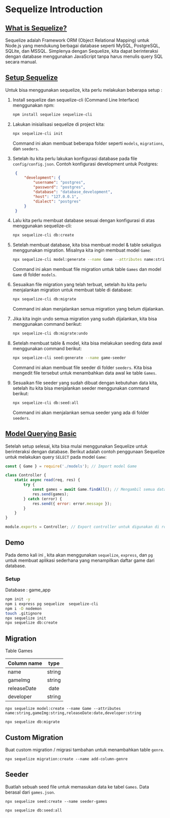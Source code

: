 # Sequelize Introduction

## [What is Sequelize?](https://sequelize.org/)
Sequelize adalah Framework ORM (Object Relational Mapping) untuk Node.js yang mendukung berbagai database seperti MySQL, PostgreSQL, SQLite, dan MSSQL. Simplenya dengan Sequelize, kita dapat berinteraksi dengan database menggunakan JavaScript tanpa harus menulis query SQL secara manual.

## [Setup Sequelize](https://sequelize.org/docs/v6/other-topics/migrations/)
Untuk bisa menggunakan sequelize, kita perlu melakukan beberapa setup :

1. Install sequelize dan sequelize-cli (Command Line Interface) menggunakan npm:
   ```bash
   npm install sequelize sequelize-cli
   ```

2. Lakukan inisialisasi sequelize di project kita:
   ```bash
   npx sequelize-cli init
   ```
   Command ini akan membuat beberapa folder seperti `models`, `migrations`, dan `seeders`.  

3. Setelah itu kita perlu lakukan konfigurasi database pada file `config/config.json`. Contoh konfigurasi development untuk Postgres:
   ```json
    {
        "development": {
            "username": "postgres",
            "password": "postgres",
            "database": "database_development",
            "host": "127.0.0.1",
            "dialect": "postgres"
        }
    }
   ```

4. Lalu kita perlu membuat database sesuai dengan konfigurasi di atas menggunakan sequelize-cli:
   ```bash
   npx sequelize-cli db:create
   ```

5. Setelah membuat database, kita bisa membuat model & table sekaligus menggunakan migration. Misalnya kita ingin membuat model `Game`:
   ```bash
   npx sequelize-cli model:generate --name Game --attributes name:string,gameImg:string,releaseDate:date,developer:string
   ```
   Command ini akan membuat file migration untuk table `Games` dan model `Game` di folder `models`.

6. Sesuaikan file migration yang telah terbuat, setelah itu kita perlu menjalankan migration untuk membuat table di database:
   ```bash
   npx sequelize-cli db:migrate
   ```
   Command ini akan menjalankan semua migration yang belum dijalankan.

7. Jika kita ingin undo semua migration yang sudah dijalankan, kita bisa menggunakan command berikut:
    ```bash
    npx sequelize-cli db:migrate:undo
    ```
8. Setelah membuat table & model, kita bisa melakukan seeding data awal menggunakan command berikut:
   ```bash
   npx sequelize-cli seed:generate --name game-seeder
   ```
   Command ini akan membuat file seeder di folder `seeders`. Kita bisa mengedit file tersebut untuk menambahkan data awal ke table `Games`.

9. Sesuaikan file seeder yang sudah dibuat dengan kebutuhan data kita, setelah itu kita bisa menjalankan seeder menggunakan command berikut:
   ```bash
   npx sequelize-cli db:seed:all
   ```
   Command ini akan menjalankan semua seeder yang ada di folder `seeders`.

## [Model Querying Basic](https://sequelize.org/docs/v6/core-concepts/model-querying-basics/)
Setelah setup selesai, kita bisa mulai menggunakan Sequelize untuk berinteraksi dengan database. Berikut adalah contoh penggunaan Sequelize untuk melakukan query `SELECT` pada model `Game`:

```js
const { Game } = require('./models'); // Import model Game

class Controller {
    static async read(req, res) {
        try {
            const games = await Game.findAll(); // Mengambil semua data dari table Games
            res.send(games); 
        } catch (error) {
            res.send({ error: error.message }); 
        }
    }
}

module.exports = Controller; // Export controller untuk digunakan di route
```

## Demo
Pada demo kali ini , kita akan menggunakan `sequelize`, `express`, dan `pg` untuk membuat aplikasi sederhana yang menampilkan daftar game dari database.

### Setup 
Database : game_app

```bash
npm init -y
npm i express pg sequelize  sequelize-cli
npm i -D nodemon
touch .gitignore
npx sequelize init
npx sequelize db:create
```

## Migration
Table Games

| Column name     | type      |
|-----------------|:---------:|
| name            | string    |
| gameImg         | string    |
| releaseDate     | date      |
| developer       | string    |

```
npx sequelize model:create --name Game --attributes name:string,gameImg:string,releaseDate:date,developer:string

npx sequelize db:migrate
```

## Custom Migration

Buat custom migration / migrasi tambahan untuk menambahkan table `genre`.
```
npx sequelize migration:create --name add-column-genre
```

## Seeder

Buatlah sebuah seed file untuk memasukan data ke tabel `Games`. Data berasal dari `games.json`.
```
npx sequelize seed:create --name seeder-games

npx sequelize db:seed:all
```